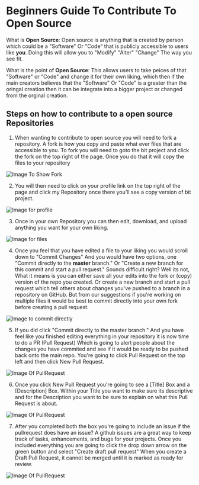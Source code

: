 # Beginners Guide To Contribute To Open Source
What is ************Open Source************: Open source is anything that is created by person which could be a "Software" Or "Code" that is publicly accessible to users like ****you****. Doing this will allow you to "Modify" "Alter" "Change" The way you see fit. 

What is the point of ************Open Source************: This allows users to take peices of that "Software" or "Code" and change it for their own liking, which then if the main creators believes that the "Software" Or "Code" is a greater than the oringal creation then it can be integrate into a bigger project or changed from the orginal creation.    




## Steps on how to contribute to a open source Repositories 

1. When wanting to contribute to open source you will need to fork a repository. A fork is how you copy and paste what ever files that are accessible to you. To fork you will need to goto the bit project and click the fork on the top right of the page. Once you do that it will copy the files to your repository

![Image To Show Fork](https://docs.github.com/assets/images/help/repository/fork_button.jpg)

2. You will then need to click on your profile link on the top right of the page and click my Repository once there you’ll see a copy version of bit project. 

![Image for profile](https://i.gyazo.com/96289483c4166329dc522d424b13dd15.gif)

3. Once in your own Repository you can then edit, download, and upload anything you want for your own liking.

![Image for files](https://i.gyazo.com/b0f59f2a8b2794ec8b763dccfa949d45.gif)

4. Once you feel that you have edited a file to your liking you would scroll down to "Commit Changes" And you would have two options, one "Commit directly to the **master** branch." Or "Create a new branch for this commit and start a pull request." Sounds difficult right? Well its not, What it means is you can either save all your edits into the fork or (copy) version of the repo you created. Or create a new branch and start a pull request which tell others about changes you've pushed to a branch in a repository on GitHub. But from our suggestions if you're working on multiple files it would be best to commit directly into your own fork before creating a pull request.

![Image to commit directly](https://i.gyazo.com/ba0908a1762a1d50fda073d097dac346.gif)

5. If you did click "Commit directly to the master branch." And you have feel like you finished editing everything in your repository it is now time to do a PR (Pull Request) Which is going to alert people about the changes you have commited and see if it would be ready to be pushed back onto the main repo. You're going to click Pull Request on the top left and then click New Pull Request.

![Image Of PullRequest](https://i.gyazo.com/6b0326afdf6ffb3030eee5c4f00d2555.gif)

6. Once you click New Pull Request you're going to see a [Title] Box and a [Description] Box. Within your Title you want to make sure its descriptive and for the Description you want to be sure to explain on what this Pull Request is about.

![Image Of PullRequest](https://i.gyazo.com/d581725482f9cc0fc3875c355907d5f6.gif)

7. After you completed both the box you're going to include an issue if the pullrequest does have an issue? A github issues are a great way to keep track of tasks, enhancements, and bugs for your projects. Once you included everything you are going to click the drop down arrow on the green button and select "Create draft pull request" When you create a Draft Pull Request, it cannot be merged until it is marked as ready for review. 

![Image Of PullRequest](https://i.gyazo.com/1177e7396f1cc35a2ef04e492e1de1dd.gif)

